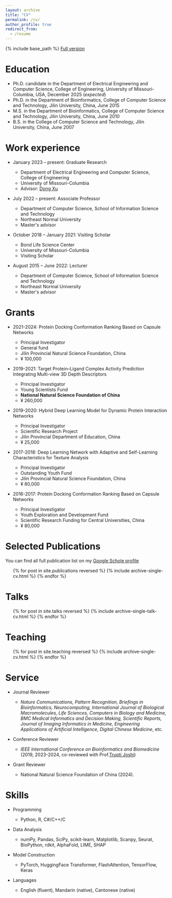 ```yaml
---
layout: archive
title: "CV"
permalink: /cv/
author_profile: true
redirect_from:
  - /resume
---
```


{% include base_path %} [Full version](../files/CV_latest.pdf)

Education
======
* Ph.D. candidate in the Department of Electrical Engineering and Computer Science, College of Engineering, University of Missouri-Columbia, USA, December 2025 (*expected*)
* Ph.D. in the Department of Bioinformatics, College of Computer Science and Technology, Jilin University, China, June 2015 
* M.S. in the Department of Bioinformatics, College of Computer Science and Technology, Jilin University, China, June 2010
* B.S. in the College of Computer Science and Technology, Jilin University, China, June 2007

Work experience
======
* January 2023 – present: Graduate Research
  * Department of Electrical Engineering and Computer Science, College of Engineering
  * University of Missouri-Columbia
  * Advisor: [Dong Xu](https://engineering.missouri.edu/faculty/dong-xu/)

* July 2022 – present: Associate Professor
  * Department of Computer Science, School of Information Science and Technology
  * Northeast Normal University
  * Master's advisor

* October 2018 – January 2021: Visiting Scholar
  * Bond Life Science Center
  * University of Missouri-Columbia
  * Visiting Scholar

* August 2015 – June 2022: Lecturer
  * Department of Computer Science, School of Information Science and Technology
  * Northeast Normal University
  * Master's advisor


Grants
======
* 2021-2024: Protein Docking Conformation Ranking Based on Capsule Networks
  * Principal Investigator
  * General fund
  * Jilin Provincial Natural Science Foundation, China
  * ¥ 100,000

* 2019-2021: Target Protein–Ligand Complex Activity Prediction Integrating Multi-view 3D Depth Descriptors
  * Principal Investigator
  * Young Scientists Fund
  * **National Natural Science Foundation of China**
  * ¥ 260,000

* 2019-2020: Hybrid Deep Learning Model for Dynamic Protein Interaction Networks 
  * Principal Investigator
  * Scientific Research Project
  * Jilin Provincial Department of Education, China
  * ¥ 25,000

* 2017-2018: Deep Learning Network with Adaptive and Self-Learning Characteristics for Texture Analysis
  * Principal Investigator
  * Outstanding Youth Fund
  * Jilin Provincial Natural Science Foundation, China
  * ¥ 80,000

* 2016-2017: Protein Docking Conformation Ranking Based on Capsule Networks
  * Principal Investigator
  * Youth Exploration and Development Fund
  * Scientific Research Funding for Central Universities, China
  * ¥ 80,000

Selected Publications 
======
  You can find all full publication list on my [Google Schole profile](https://scholar.google.com/citations?user=BEd1TywAAAAJ&hl=en)

  <ul>{% for post in site.publications reversed %}
    {% include archive-single-cv.html %}
  {% endfor %}</ul>
  
Talks
======
  <ul>{% for post in site.talks reversed %}
    {% include archive-single-talk-cv.html  %}
  {% endfor %}</ul>
  
Teaching
======
  <ul>{% for post in site.teaching reversed %}
    {% include archive-single-cv.html %}
  {% endfor %}</ul>
  
Service
======
* Journal Reviewer
  * *Nature Communications, Pattern Recognition, Briefings in Bioinformatics, Neurocomputing, International Journal of Biological Macromolecules, Life Sciences, Computers in Biology and Medicine, BMC Medical Informatics and Decision Making, Scientific Reports, Journal of Imaging Informatics in Medicine, Engineering Applications of Artificial Intelligence, Digital Chinese Medicine*, etc.	

* Conference Reviewer
  * *IEEE International Conference on Bioinformatics and Biomedicine* (2019, 2023-2024, co-reviewed with Prof.[Trupti Joshi](https://engineering.missouri.edu/faculty/trupti-joshi/))

* Grant Reviewer
  * National Natural Science Foundation of China (2024).

Skills
======
* Programming
  * Python, R, C#/C++/C
  
* Data Analysis
  * numPy, Pandas, SciPy, scikit-learn, Matplotlib, Scanpy, Seurat, BioPython, rdkit, AlphaFold, LIME, SHAP

* Model Construction
  * PyTorch, HuggingFace Transformer, FlashAttention, TensorFlow, Keras 

* Languages
  * English (fluent), Mandarin (native), Cantonese (native)